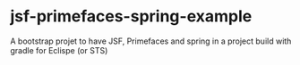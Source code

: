 jsf-primefaces-spring-example
=============================

A bootstrap projet to have JSF, Primefaces and spring in a project build with gradle for Eclispe (or STS)

